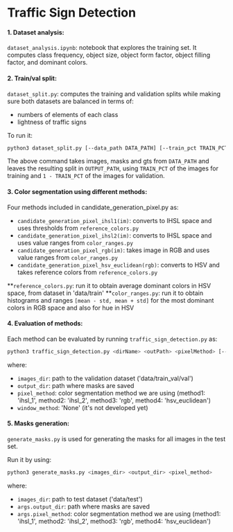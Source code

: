 # Traffic Sign Detection

#### 1. Dataset analysis:
`dataset_analysis.ipynb`: notebook that explores the training set. It computes class frequency, object size, object form factor, object filling factor, and dominant colors.


#### 2. Train/val split:
`dataset_split.py`: computes the training and validation splits while making sure both datasets are balanced in terms of:
- numbers of elements of each class
- lightness of traffic signs
 
To run it:
```bash
python3 dataset_split.py [--data_path DATA_PATH] [--train_pct TRAIN_PCT] [--output_path OUTPUT_PATH]
```
The above command takes images, masks and gts from `DATA_PATH` and leaves the resulting split in `OUTPUT_PATH`, using `TRAIN_PCT` of the images for training and `1 - TRAIN_PCT` of the images for validation.


#### 3. Color segmentation using different methods:
Four methods included in candidate_generation_pixel.py as:
- `candidate_generation_pixel_ihsl1(im)`: converts to IHSL space and uses thresholds from `reference_colors.py`
- `candidate_generation_pixel_ihsl2(im)`: converts to IHSL space and uses value ranges from `color_ranges.py`
- `candidate_generation_pixel_rgb(im)`: takes image in RGB and uses value ranges from `color_ranges.py`
- `candidate_generation_pixel_hsv_euclidean(rgb)`: converts to HSV and takes reference colors from
`reference_colors.py`

**`reference_colors.py`: run it to obtain average dominant colors in HSV space, from dataset in 'data/train'
**`color_ranges.py`: run it to obtain histograms and ranges `[mean - std, mean + std]` for the most dominant colors
in RGB space and also for hue in HSV


#### 4. Evaluation of methods:
Each method can be evaluated by running `traffic_sign_detection.py` as:

```bash
python3 traffic_sign_detection.py <dirName> <outPath> <pixelMethod> [--windowMethod=<wm>]
```
where:
- `images_dir`: path to the validation dataset ('data/train_val/val')
- `output_dir`: path where masks are saved
- `pixel_method`: color segmentation method we are using (method1: 'ihsl_1', method2: 'ihsl_2', method3: 'rgb',
 method4: 'hsv_euclidean')
- `window_method`: 'None' (it's not developed yet)

#### 5. Masks generation:
`generate_masks.py` is used for generating the masks for all images in the test set.

Run it by using:
```bash
python3 generate_masks.py <images_dir> <output_dir> <pixel_method>
```
where:
- `images_dir`: path to test dataset ('data/test')
- `args.output_dir`: path where masks are saved
- `args.pixel_method`: color segmentation method we are using (method1: 'ihsl_1', method2: 'ihsl_2', method3: 'rgb',
 method4: 'hsv_euclidean')
